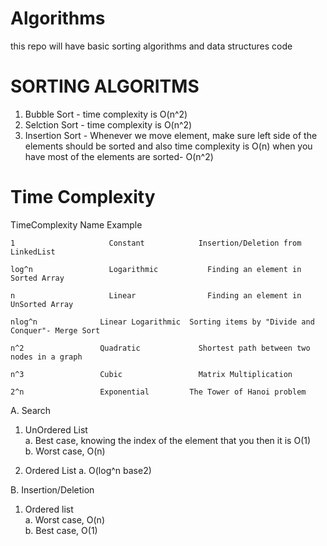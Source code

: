 # Algorithms
this repo will have basic sorting algorithms and data structures code

# SORTING ALGORITMS
  1. Bubble Sort - time complexity is O(n^2)
  2. Selction Sort - time complexity is O(n^2)
  3. Insertion Sort - Whenever we move element, make sure left side of the elements should be sorted and also time complexity is O(n) when you have most of the elements are sorted- O(n^2)

# Time Complexity

 TimeComplexity	              Name	                      Example 
 
    1	                  Constant	          Insertion/Deletion from LinkedList
    
    log^n	              Logarithmic	        Finding an element in Sorted Array
    
    n	                  Linear	            Finding an element in UnSorted Array
    
    nlog^n	            Linear Logarithmic  Sorting items by "Divide and Conquer"- Merge Sort
    
    n^2	                Quadratic	          Shortest path between two nodes in a graph
    
    n^3	                Cubic	              Matrix Multiplication
    
    2^n	                Exponential	        The Tower of Hanoi problem

 
 A. Search  
  1. UnOrdered List  
    a. Best case, knowing the index of the element that you then it is O(1)    
    b. Worst case, O(n)
  
  2. Ordered List 
    a. O(log^n base2)
    
 B. Insertion/Deletion 
  1. Ordered list  
    a. Worst case, O(n)    
    b. Best case, O(1)
 
  
 
